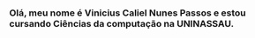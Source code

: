 ### Olá, meu nome é Vinicius Caliel Nunes Passos e estou cursando Ciências da computação na UNINASSAU.











